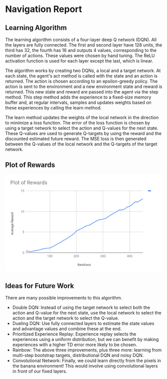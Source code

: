 # Navigation Report

## Learning Algorithm

The learning algorithm consists of a four-layer deep Q network (DQN).  All the layers are fully connected.
The first and second layer have 128 units, the third has 32, the fourth has 16 and outputs 4 values, corresponding 
to the number of actions. These values were chosen by hand tuning.  The ReLU activation function is used
for each layer except the last, which is linear.

The algorithm works by creating two DQNs, a local and a target network.  At each state, the agent's act
method is called with the state and an action is returned.  The action is chosen according to an epsilon-greedy
policy. The action is sent to the environment and a new environment state and reward is returned.  This new
state and reward are passed into the agent via the step method.  This step method adds the experience to a
fixed-size memory buffer and, at regular intervals, samples and updates weights based on these experiences by
calling the learn method.

The learn method updates the weights of the local network in the direction to minimize a loss function.  The error
of the loss function is chosen by using a target network to select the action and Q-values for the next state.  These
Q-values are used to generate Q-targets by using the reward and the discounted estimated future reward.  The MSE loss
is then generated between the Q-values of the local network and the Q-targets of the target network.

## Plot of Rewards
![Plot of Rewards](plot.png)

## Ideas for Future Work

There are many possible improvements to this algorithm.
* Double DQN: Instead of using the target network to select both the action and Q-value for the next state, use
the local network to select the action and the target network to select the Q-value.
* Dueling DQN: Use fully connected layers to estimate the state values and advantage values and combine these
at the end.
* Prioritized Experience Replay: Experience replay selects the experiences using a uniform distribution, but we
can benefit by making experiences with a higher TD error more likely to be chosen.
* Rainbow: The above three improvements, plus three more: learning from multi-step bootstrap targets, distributional
DQN and noisy DQN.
* Convolutional Network: Finally, we could learn directly from the pixels in the banana environment!  This would
involve using convolutional layers in front of our fixed layers.

